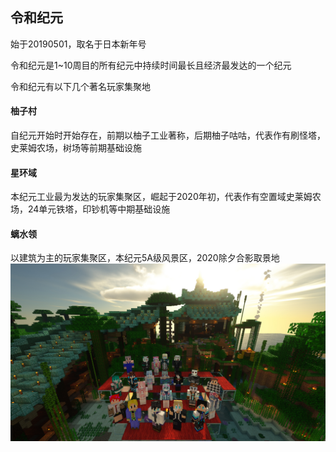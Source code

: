 ## 令和纪元
始于20190501，取名于日本新年号

令和纪元是1~10周目的所有纪元中持续时间最长且经济最发达的一个纪元

令和纪元有以下几个著名玩家集聚地

#### 柚子村
自纪元开始时开始存在，前期以柚子工业著称，后期柚子咕咕，代表作有刷怪塔，史莱姆农场，树场等前期基础设施
#### 星环域
本纪元工业最为发达的玩家集聚区，崛起于2020年初，代表作有空置域史莱姆农场，24单元铁塔，印钞机等中期基础设施
#### 螭水领
以建筑为主的玩家集聚区，本纪元5A级风景区，2020除夕合影取景地
![](../../pictures/2020合影.jpg)